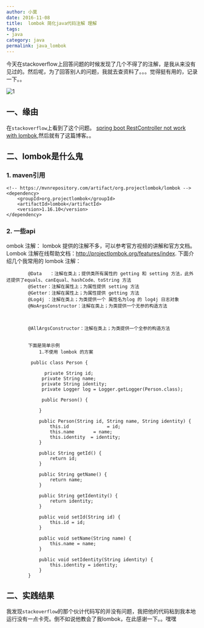 ```yaml
---
author: 小莫
date: 2016-11-08
title:  lombok 简化java代码注解 理解
tags: 
- java
category: java
permalink: java_lombok
---
```

今天在stackoverflow上回答问题的时候发现了几个不得了的注解，是我从来没有见过的。然后呢，为了回答别人的问题，我就去查资料了。。。觉得挺有用的，记录一下。。
<!-- more -->
![1](http://static.xiaomo.info/images/java_banner.png)

## 一、缘由
在`stackoverflow`上看到了这个问题。 [spring boot RestController not work with lombok](https://stackoverflow.com/questions/40169763/spring-boot-restcontroller-not-work-with-lombok/40478142#40478142),然后就有了这篇博客。。

## 二、lombok是什么鬼

### 1. maven引用

```
<!-- https://mvnrepository.com/artifact/org.projectlombok/lombok -->
<dependency>
    <groupId>org.projectlombok</groupId>
    <artifactId>lombok</artifactId>
    <version>1.16.10</version>
</dependency>

```

### 2. 一些api

ombok 注解：
    lombok 提供的注解不多，可以参考官方视频的讲解和官方文档。
    Lombok 注解在线帮助文档：http://projectlombok.org/features/index.
    下面介绍几个我常用的 lombok 注解：

```
        @Data   ：注解在类上；提供类所有属性的 getting 和 setting 方法，此外还提供了equals、canEqual、hashCode、toString 方法
        @Setter：注解在属性上；为属性提供 setting 方法
        @Getter：注解在属性上；为属性提供 getting 方法
        @Log4j ：注解在类上；为类提供一个 属性名为log 的 log4j 日志对象
        @NoArgsConstructor：注解在类上；为类提供一个无参的构造方法



        @AllArgsConstructor：注解在类上；为类提供一个全参的构造方法


        下面是简单示例
            1.不使用 lombok 的方案

         public class Person {

              private String id;
             private String name;
             private String identity;
             private Logger log = Logger.getLogger(Person.class);

             public Person() {

            }

            public Person(String id, String name, String identity) {
                this.id              = id;
                this.name       = name;
                this.identity  = identity;
            }

            public String getId() {
                return id;
            }

            public String getName() {
                return name;
            }

            public String getIdentity() {
                return identity;
            }

            public void setId(String id) {
                this.id = id;
            }

            public void setName(String name) {
                this.name = name;
            }

            public void setIdentity(String identity) {
                this.identity = identity;
            }
        }

```

## 二、实践结果
我发现`stackoverflow`的那个伙计代码写的并没有问题，我把他的代码粘到我本地运行没有一点卡壳。倒不如说他教会了我lombok，在此感谢一下。。嘿嘿